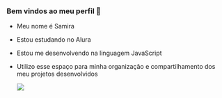 ### Bem vindos ao meu perfil 💜

- Meu nome é Samira
  
- Estou estudando no Alura
  
- Estou me desenvolvendo na linguagem JavaScript
  
- Utilizo esse espaço para minha organização e compartilhamento dos meu projetos desenvolvidos

  ![](https://tenor.com/pt-BR/view/gato-cat-black-cat-me-same-gif-9283979)
